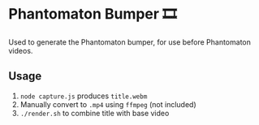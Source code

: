 # Phantomaton Bumper 🎞

Used to generate the Phantomaton bumper, for use before Phantomaton videos.

## Usage

1. `node capture.js` produces `title.webm`
2. Manually convert to `.mp4` using `ffmpeg` (not included)
3. `./render.sh` to combine title with base video

